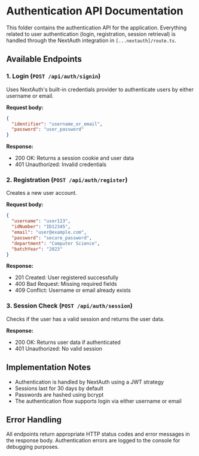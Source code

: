# Authentication API Documentation

This folder contains the authentication API for the application. Everything related to user authentication (login, registration, session retrieval) is handled through the NextAuth integration in `[...nextauth]/route.ts`.

## Available Endpoints

### 1. Login (`POST /api/auth/signin`)
Uses NextAuth's built-in credentials provider to authenticate users by either username or email.

**Request body:**
```json
{
  "identifier": "username_or_email",
  "password": "user_password"
}
```

**Response:**
- 200 OK: Returns a session cookie and user data
- 401 Unauthorized: Invalid credentials

### 2. Registration (`POST /api/auth/register`)
Creates a new user account.

**Request body:**
```json
{
  "username": "user123",
  "idNumber": "ID12345",
  "email": "user@example.com",
  "password": "secure_password",
  "department": "Computer Science",
  "batchYear": "2023"
}
```

**Response:**
- 201 Created: User registered successfully
- 400 Bad Request: Missing required fields
- 409 Conflict: Username or email already exists

### 3. Session Check (`POST /api/auth/session`)
Checks if the user has a valid session and returns the user data.

**Response:**
- 200 OK: Returns user data if authenticated
- 401 Unauthorized: No valid session

## Implementation Notes

- Authentication is handled by NextAuth using a JWT strategy
- Sessions last for 30 days by default
- Passwords are hashed using bcrypt
- The authentication flow supports login via either username or email

## Error Handling

All endpoints return appropriate HTTP status codes and error messages in the response body. Authentication errors are logged to the console for debugging purposes. 